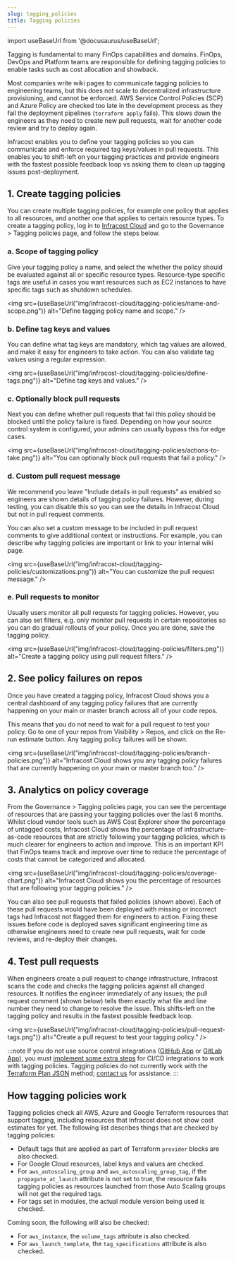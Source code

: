 ```yaml
---
slug: tagging_policies
title: Tagging policies
---
```


import useBaseUrl from '@docusaurus/useBaseUrl';

Tagging is fundamental to many FinOps capabilities and domains. FinOps, DevOps and Platform teams are responsible for defining tagging policies to enable tasks such as cost allocation and showback.

Most companies write wiki pages to communicate tagging policies to engineering teams, but this does not scale to decentralized infrastructure provisioning, and cannot be enforced. AWS Service Control Policies (SCP) and Azure Policy are checked too late in the development process as they fail the deployment pipelines (`terraform apply` fails). This slows down the engineers as they need to create new pull requests, wait for another code review and try to deploy again.

Infracost enables you to define your tagging policies so you can communicate and enforce required tag keys/values in pull requests. This enables you to shift-left on your tagging practices and provide engineers with the fastest possible feedback loop vs asking them to clean up tagging issues post-deployment.

## 1. Create tagging policies

You can create multiple tagging policies, for example one policy that applies to all resources, and another one that applies to certain resource types. To create a tagging policy, log in to [Infracost Cloud](https://dashboard.infracost.io) and go to the Governance > Tagging policies page, and follow the steps below.

### a. Scope of tagging policy

Give your tagging policy a name, and select the whether the policy should be evaluated against all or specific resource types. Resource-type specific tags are useful in cases you want resources such as EC2 instances to have specific tags such as shutdown schedules.

<img src={useBaseUrl("img/infracost-cloud/tagging-policies/name-and-scope.png")} alt="Define tagging policy name and scope." />

### b. Define tag keys and values

You can define what tag keys are mandatory, which tag values are allowed, and make it easy for engineers to take action. You can also validate tag values using a regular expression.

<img src={useBaseUrl("img/infracost-cloud/tagging-policies/define-tags.png")} alt="Define tag keys and values." />

### c. Optionally block pull requests

Next you can define whether pull requests that fail this policy should be blocked until the policy failure is fixed. Depending on how your source control system is configured, your admins can usually bypass this for edge cases.

<img src={useBaseUrl("img/infracost-cloud/tagging-policies/actions-to-take.png")} alt="You can optionally block pull requests that fail a policy." />

### d. Custom pull request message 

We recommend you leave "Include details in pull requests" as enabled so engineers are shown details of tagging policy failures. However, during testing, you can disable this so you can see the details in Infracost Cloud but not in pull request comments.

You can also set a custom message to be included in pull request comments to give additional context or instructions. For example, you can describe why tagging policies are important or link to your internal wiki page.

<img src={useBaseUrl("img/infracost-cloud/tagging-policies/customizations.png")} alt="You can customize the pull request message." />

### e. Pull requests to monitor

Usually users monitor all pull requests for tagging policies. However, you can also set filters, e.g. only monitor pull requests in certain repositories so you can do gradual rollouts of your policy. Once you are done, save the tagging policy.

<img src={useBaseUrl("img/infracost-cloud/tagging-policies/filters.png")} alt="Create a tagging policy using pull request filters." />

## 2. See policy failures on repos

Once you have created a tagging policy, Infracost Cloud shows you a central dashboard of any tagging policy failures that are currently happening on your main or master branch across all of your code repos.

This means that you do not need to wait for a pull request to test your policy. Go to one of your repos from Visibility > Repos, and click on the Re-run estimate button. Any tagging policy failures will be shown.

<img src={useBaseUrl("img/infracost-cloud/tagging-policies/branch-policies.png")} alt="Infracost Cloud shows you any tagging policy failures that are currently happening on your main or master branch too." />

## 3. Analytics on policy coverage

From the Governance > Tagging policies page, you can see the percentage of resources that are passing your tagging policies over the last 6 months. Whilst cloud vendor tools such as AWS Cost Explorer show the percentage of untagged costs, Infracost Cloud shows the percentage of infrastructure-as-code resources that are strictly following your tagging policies, which is much clearer for engineers to action and improve. This is an important KPI that FinOps teams track and improve over time to reduce the percentage of costs that cannot be categorized and allocated.

<img src={useBaseUrl("img/infracost-cloud/tagging-policies/coverage-chart.png")} alt="Infracost Cloud shows you the percentage of resources that are following your tagging policies." />

You can also see pull requests that failed policies (shown above). Each of these pull requests would have been deployed with missing or incorrect tags had Infracost not flagged them for engineers to action. Fixing these issues before code is deployed saves significant engineering time as otherwise engineers need to create new pull requests, wait for code reviews, and re-deploy their changes.

## 4. Test pull requests

When engineers create a pull request to change infrastructure, Infracost scans the code and checks the tagging policies against all changed resources. It notifies the engineer immediately of any issues; the pull request comment (shown below) tells them exactly what file and line number they need to change to resolve the issue. This shifts-left on the tagging policy and results in the fastest possible feedback loop.

<img src={useBaseUrl("img/infracost-cloud/tagging-policies/pull-request-tags.png")} alt="Create a pull request to test your tagging policy." />

:::note
If you do not use source control integrations ([GitHub App](/docs/integrations/github_app/) or [GitLab App](/docs/integrations/gitlab_app/)), you must [implement some extra steps](/docs/guides/source_control_benefits/) for CI/CD integrations to work with tagging policies. Tagging policies do not currently work with the [Terraform Plan JSON](/docs/features/cli_commands/#option-2-terraform-plan-json) method; [contact us](mailto:hello@infracost.io) for assistance.
:::

## How tagging policies work

Tagging policies check all AWS, Azure and Google Terraform resources that support tagging, including resources that Infracost does not show cost estimates for yet. The following list describes things that are checked by tagging policies:
- Default tags that are applied as part of Terraform `provider` blocks are also checked.
- For Google Cloud resources, label keys and values are checked.
- For `aws_autoscaling_group` and `aws_autoscaling_group_tag`, if the `propagate_at_launch` attribute is not set to true, the resource fails tagging policies as resources launched from those Auto Scaling groups will not get the required tags.
- For tags set in modules, the actual module version being used is checked.

Coming soon, the following will also be checked:
- For `aws_instance`, the `volume_tags` attribute is also checked.
- For `aws_launch_template`, the `tag_specifications` attribute is also checked.
